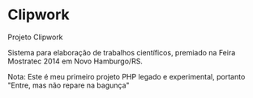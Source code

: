 # Clipwork
Projeto Clipwork

Sistema para elaboração de trabalhos científicos, premiado na Feira Mostratec 2014 em Novo Hamburgo/RS.

Nota: Este é meu primeiro projeto PHP legado e experimental, portanto "Entre, mas não repare na bagunça"
